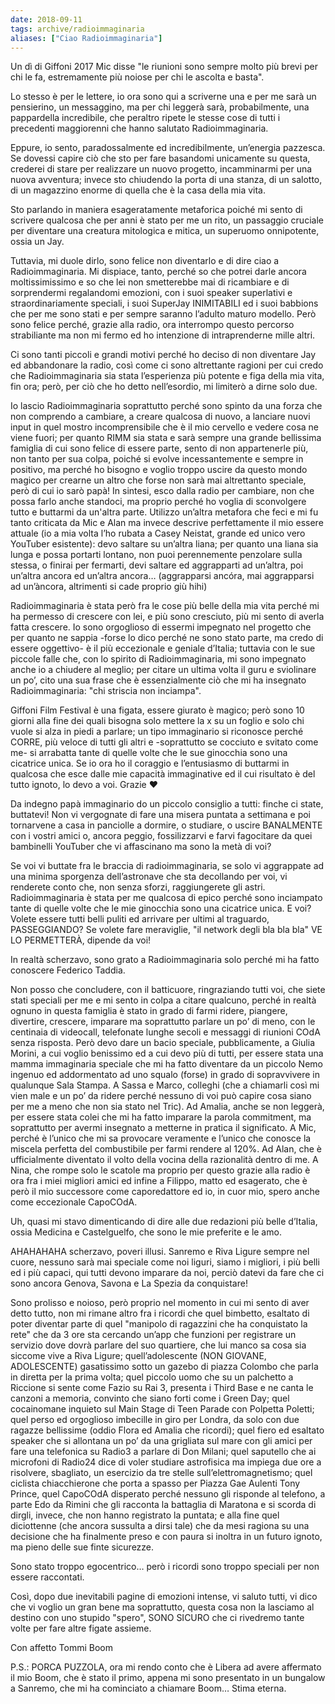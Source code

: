 ```yaml
---
date: 2018-09-11
tags: archive/radioimmaginaria
aliases: ["Ciao Radioimmaginaria"]
---
```

Un dì di Giffoni 2017 Mic disse "le riunioni sono sempre molto più brevi per chi le fa, estremamente più noiose per chi le ascolta e basta".

Lo stesso è per le lettere, io ora sono qui a scriverne una e per me sarà un pensierino, un messaggino, ma per chi leggerà sarà, probabilmente, una pappardella incredibile, che peraltro ripete le stesse cose di tutti i precedenti maggiorenni che hanno salutato Radioimmaginaria.

Eppure, io sento, paradossalmente ed incredibilmente, un’energia pazzesca. Se dovessi capire ciò che sto per fare basandomi unicamente su questa, crederei di stare per realizzare un nuovo progetto, incamminarmi per una nuova avventura; invece sto chiudendo la porta di una stanza, di un salotto, di un magazzino enorme di quella che è la casa della mia vita.

Sto parlando in maniera esageratamente metaforica poiché mi sento di scrivere qualcosa che per anni è stato per me un rito, un passaggio cruciale per diventare una creatura mitologica e mitica, un superuomo onnipotente, ossia un Jay.

Tuttavia, mi duole dirlo, sono felice non diventarlo e di dire ciao a Radioimmaginaria. Mi dispiace, tanto, perché so che potrei darle ancora moltissimissimo e so che lei non smetterebbe mai di ricambiare e di sorprendermi regalandomi emozioni, con i suoi speaker superlativi e straordinariamente speciali, i suoi SuperJay INIMITABILI ed i suoi babbions che per me sono stati e per sempre saranno l’adulto maturo modello. Però sono felice perché, grazie alla radio, ora interrompo questo percorso strabiliante ma non mi fermo ed ho intenzione di intraprenderne mille altri.

Ci sono tanti piccoli e grandi motivi perché ho deciso di non diventare Jay ed abbandonare la radio, così come ci sono altrettante ragioni per cui credo che Radioimmaginaria sia stata l’esperienza più potente e figa della mia vita, fin ora; però, per ciò che ho detto nell’esordio, mi limiterò a dirne solo due.

Io lascio Radioimmaginaria soprattutto perché sono spinto da una forza che non comprendo a cambiare, a creare qualcosa di nuovo, a lanciare nuovi input in quel mostro incomprensibile che è il mio cervello e vedere cosa ne viene fuori; per quanto RIMM sia stata e sarà sempre una grande bellissima famiglia di cui sono felice di essere parte, sento di non appartenerle più, non tanto per sua colpa, poiché si evolve incessantemente e sempre in positivo, ma perché ho bisogno e voglio troppo uscire da questo mondo magico per crearne un altro che forse non sarà mai altrettanto speciale, però di cui io sarò papà! In sintesi, esco dalla radio per cambiare, non che possa farlo anche standoci, ma proprio perché ho voglia di sconvolgere tutto e buttarmi da un'altra parte. Utilizzo un’altra metafora che feci e mi fu tanto criticata da Mic e Alan ma invece descrive perfettamente il mio essere attuale (io a mia volta l’ho rubata a Casey Neistat, grande ed unico vero YouTuber esistente): devo saltare su un’altra liana; per quanto una liana sia lunga e possa portarti lontano, non puoi perennemente penzolare sulla stessa, o finirai per fermarti, devi saltare ed aggrapparti ad un’altra, poi un’altra ancora ed un’altra ancora… (aggrapparsi ancóra, mai aggrapparsi ad un’àncora, altrimenti si cade proprio giù hihi)

Radioimmaginaria è stata però fra le cose più belle della mia vita perché mi ha permesso di crescere con lei, e più sono cresciuto, più mi sento di averla fatta crescere. Io sono orgoglioso di essermi impegnato nel progetto che per quanto ne sappia -forse lo dico perché ne sono stato parte, ma credo di essere oggettivo- è il più eccezionale e geniale d’Italia; tuttavia con le sue piccole falle che, con lo spirito di Radioimmaginaria, mi sono impegnato anche io a chiudere al meglio; per citare un ultima volta il guru e sviolinare un po’, cito una sua frase che è essenzialmente ciò che mi ha insegnato Radioimmaginaria: "chi striscia non inciampa".

Giffoni Film Festival è una figata, essere giurato è magico; però sono 10 giorni alla fine dei quali bisogna solo mettere la x su un foglio e solo chi vuole si alza in piedi a parlare; un tipo immaginario si riconosce perché CORRE, più veloce di tutti gli altri e -soprattutto se cocciuto e svitato come me- si arrabatta tante di quelle volte che le sue ginocchia sono una cicatrice unica. Se io ora ho il coraggio e l’entusiasmo di buttarmi in qualcosa che esce dalle mie capacità immaginative ed il cui risultato è del tutto ignoto, lo devo a voi. Grazie ❤️

Da indegno papà immaginario do un piccolo consiglio a tutti: finche ci state, buttatevi! Non vi vergognate di fare una misera puntata a settimana e poi tornarvene a casa in panciolle a dormire, o studiare, o uscire BANALMENTE con i vostri amici o, ancora peggio, fossilizzarvi e farvi fagocitare da quei bambinelli YouTuber che vi affascinano ma sono la metà di voi?

Se voi vi buttate fra le braccia di radioimmaginaria, se solo vi aggrappate ad una minima sporgenza dell’astronave che sta decollando per voi, vi renderete conto che, non senza sforzi, raggiungerete gli astri. Radioimmaginaria è stata per me qualcosa di epico perché sono inciampato tante di quelle volte che le mie ginocchia sono una cicatrice unica. E voi? Volete essere tutti belli puliti ed arrivare per ultimi al traguardo, PASSEGGIANDO? Se volete fare meraviglie, "il network degli bla bla bla" VE LO PERMETTERÀ, dipende da voi!

In realtà scherzavo, sono grato a Radioimmaginaria solo perché mi ha fatto conoscere Federico Taddia.

Non posso che concludere, con il batticuore, ringraziando tutti voi, che siete stati speciali per me e mi sento in colpa a citare qualcuno, perché in realtà ognuno in questa famiglia è stato in grado di farmi ridere, piangere, divertire, crescere, imparare ma soprattutto parlare un po’ di meno, con le centinaia di videocall, telefonate lunghe secoli e messaggi di riunioni COdA senza risposta. Però devo dare un bacio speciale, pubblicamente, a Giulia Morini, a cui voglio benissimo ed a cui devo più di tutti, per essere stata una mamma immaginaria speciale che mi ha fatto diventare da un piccolo Nemo ingenuo ed addormentato ad uno squalo (forse) in grado di sopravvivere in qualunque Sala Stampa. A Sassa e Marco, colleghi (che a chiamarli così mi vien male e un po’ da ridere perché nessuno di voi può capire cosa siano per me a meno che non sia stato nel Tric). Ad Amalia, anche se non leggerà, per essere stata colei che mi ha fatto imparare la parola commitment, ma soprattutto per avermi insegnato a metterne in pratica il significato. A Mic, perché è l’unico che mi sa provocare veramente e l’unico che conosce la miscela perfetta del combustibile per farmi rendere al 120%. Ad Alan, che è ufficialmente diventato il volto della vocina della razionalità dentro di me. A Nina, che rompe solo le scatole ma proprio per questo grazie alla radio è ora fra i miei migliori amici ed infine a Filippo, matto ed esagerato, che è però il mio successore come caporedattore ed io, in cuor mio, spero anche come eccezionale CapoCOdA.

Uh, quasi mi stavo dimenticando di dire alle due redazioni più belle d’Italia, ossia Medicina e Castelguelfo, che sono le mie preferite e le amo.

AHAHAHAHA scherzavo, poveri illusi. Sanremo e Riva Ligure sempre nel cuore, nessuno sarà mai speciale come noi liguri, siamo i migliori, i più belli ed i più capaci, qui tutti devono imparare da noi, perciò datevi da fare che ci sono ancora Genova, Savona e La Spezia da conquistare!

Sono prolisso e noioso, però proprio nel momento in cui mi sento di aver detto tutto, non mi rimane altro fra i ricordi che quel bimbetto, esaltato di poter diventar parte di quel "manipolo di ragazzini che ha conquistato la rete" che da 3 ore sta cercando un’app che funzioni per registrare un servizio dove dovrà parlare del suo quartiere, che lui manco sa cosa sia siccome vive a Riva Ligure; quell’adolescente (NON GIOVANE, ADOLESCENTE) gasatissimo sotto un gazebo di piazza Colombo che parla in diretta per la prima volta; quel piccolo uomo che su un palchetto a Riccione si sente come Fazio su Rai 3, presenta i Third Base e ne canta le canzoni a memoria, convinto che siano forti come i Green Day; quel cocainomane inquieto sul Main Stage di Teen Parade con Polpetta Poletti; quel perso ed orgoglioso imbecille in giro per Londra, da solo con due ragazze bellissime (oddio Flora ed Amalia che ricordi); quel fiero ed esaltato speaker che si allontana un po’ da una grigliata sul mare con gli amici per fare una telefonica su Radio3 a parlare di Don Milani; quel saputello che ai microfoni di Radio24 dice di voler studiare astrofisica ma impiega due ore a risolvere, sbagliato, un esercizio da tre stelle sull’elettromagnetismo; quel ciclista chiacchierone che porta a spasso per Piazza Gae Aulenti Tony Prince, quel CapoCOdA disperato perché nessuno gli risponde al telefono, a parte Edo da Rimini che gli racconta la battaglia di Maratona e si scorda di dirgli, invece, che non hanno registrato la puntata; e alla fine quel diciottenne (che ancora sussulta a dirsi tale) che da mesi ragiona su una decisione che ha finalmente preso e con paura si inoltra in un futuro ignoto, ma pieno delle sue finte sicurezze.

Sono stato troppo egocentrico… però i ricordi sono troppo speciali per non essere raccontati.

Così, dopo due inevitabili pagine di emozioni intense, vi saluto tutti, vi dico che vi voglio un gran bene ma soprattutto, questa cosa non la lasciamo al destino con uno stupido "spero", SONO SICURO che ci rivedremo tante volte per fare altre figate assieme.

Con affetto
Tommi Boom

P.S.: PORCA PUZZOLA, ora mi rendo conto che è Libera ad avere affermato il mio Boom, che è stato il primo, appena mi sono presentato in un bungalow a Sanremo, che mi ha cominciato a chiamare Boom… Stima eterna.
